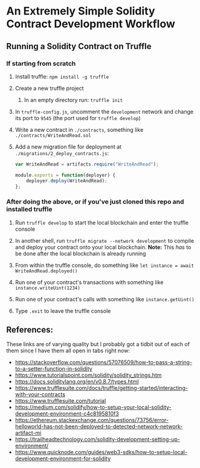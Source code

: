 # An Extremely Simple Solidity Contract Development Workflow

## Running a Solidity Contract on Truffle

### If starting from scratch

1. Install truffle: `npm install -g truffle`

1. Create a new truffle project

	1. In an empty directory run: `truffle init`

1. In `truffle-config.js`, uncomment the `development` network and change its port to `9545` (the port used for `truffle develop`)

1. Write a new contract in `./contracts`, something like
`./contracts/WriteAndRead.sol`

1. Add a new migration file for deployment at `./migrations/2_deploy_contracts.js`:

	```js
	var WriteAndRead = artifacts.require("WriteAndRead");

	module.exports = function(deployer) {
		deployer.deploy(WriteAndRead);
	};
	```

### After doing the above, or if you've just cloned this repo and installed truffle

1. Run `truffle develop` to start the local blockchain and enter the truffle console

1. In another shell, run `truffle migrate --network development` to compile and deploy your contract onto your local blockchain. **Note:** This _has_ to be done after the local blockchain is already running

1. From within the truffle console, do something like `let instance = await WriteAndRead.deployed()`

1. Run one of your contract's transactions with something like
`instance.writeUint(1234)`

1. Run one of your contract's calls with something like `instance.getUint()`

1. Type `.exit` to leave the truffle console

## References:

These links are of varying quality but I probably got a tidbit out of each of
them since I have them all open in tabs right now:

- https://stackoverflow.com/questions/57076509/how-to-pass-a-string-to-a-setter-function-in-solidity
- https://www.tutorialspoint.com/solidity/solidity_strings.htm
- https://docs.soliditylang.org/en/v0.8.7/types.html
- https://www.trufflesuite.com/docs/truffle/getting-started/interacting-with-your-contracts
- https://www.trufflesuite.com/tutorial
- https://medium.com/solidify/how-to-setup-your-local-solidity-development-environment-c4c8195810f3
- https://ethereum.stackexchange.com/questions/73756/error-helloworld-has-not-been-deployed-to-detected-network-network-artifact-mi
- https://trailheadtechnology.com/solidity-development-setting-up-environment/
- https://www.quicknode.com/guides/web3-sdks/how-to-setup-local-development-environment-for-solidity
